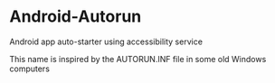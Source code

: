 # Android-Autorun

Android app auto-starter using accessibility service

This name is inspired by the AUTORUN.INF file in some old Windows computers
